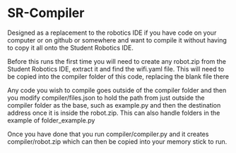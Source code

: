 # SR-Compiler

Designed as a replacement to the robotics IDE if you have code on your computer or on github or somewhere and want to compile it without having to copy it all onto the Student Robotics IDE.


Before this runs the first time you will need to create any robot.zip from the Student Robotics IDE, extract it and find the wifi.yaml file. This will need to be copied into the compiler folder of this code, replacing the blank file there

Any code you wish to compile goes outside of the compiler folder and then you modify compiler/files.json to hold the path from just outside the compiler folder as the base, such as example.py and then the destination address once it is inside the robot.zip. This can also handle folders in the example of folder_example.py

Once you have done that you run compiler/compiler.py and it creates compiler/robot.zip which can then be copied into your memory stick to run.
